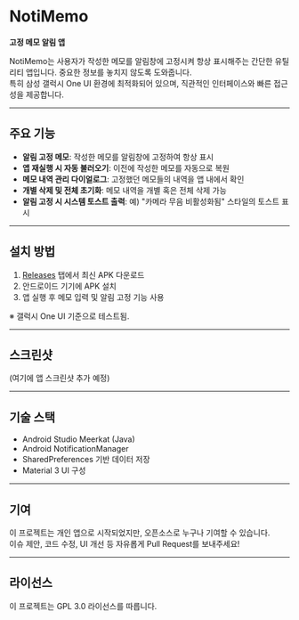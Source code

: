 # NotiMemo

**고정 메모 알림 앱**

NotiMemo는 사용자가 작성한 메모를 알림창에 고정시켜 항상 표시해주는 간단한 유틸리티 앱입니다. 중요한 정보를 놓치지 않도록 도와줍니다.  
특히 삼성 갤럭시 One UI 환경에 최적화되어 있으며, 직관적인 인터페이스와 빠른 접근성을 제공합니다.

---

## 주요 기능

-  **알림 고정 메모**: 작성한 메모를 알림창에 고정하여 항상 표시
-  **앱 재실행 시 자동 불러오기**: 이전에 작성한 메모를 자동으로 복원
-  **메모 내역 관리 다이얼로그**: 고정했던 메모들의 내역을 앱 내에서 확인
-  **개별 삭제 및 전체 초기화**: 메모 내역을 개별 혹은 전체 삭제 가능
-  **알림 고정 시 시스템 토스트 출력**: 예) "카메라 무음 비활성화됨" 스타일의 토스트 표시

---

## 설치 방법

1. [Releases](https://github.com/Mino7406/NotiMemo/releases) 탭에서 최신 APK 다운로드
2. 안드로이드 기기에 APK 설치
3. 앱 실행 후 메모 입력 및 알림 고정 기능 사용

※ 갤럭시 One UI 기준으로 테스트됨.

---

## 스크린샷

(여기에 앱 스크린샷 추가 예정)

---

## 기술 스택

- Android Studio Meerkat (Java)
- Android NotificationManager
- SharedPreferences 기반 데이터 저장
- Material 3 UI 구성

---

## 기여

이 프로젝트는 개인 앱으로 시작되었지만, 오픈소스로 누구나 기여할 수 있습니다.  
이슈 제안, 코드 수정, UI 개선 등 자유롭게 Pull Request를 보내주세요!

---

## 라이선스

이 프로젝트는 GPL 3.0 라이선스를 따릅니다.
